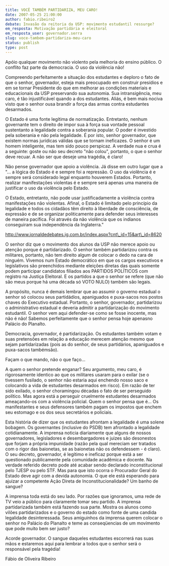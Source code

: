 ```yaml
---
title: VOCÊ TAMBÉM PARTIDARIZA, MEU CARO!
date: 2007-05-25 21:00:00
author: fabio.ribeiro2
debate: Invasão da reitoria da USP: movimento estudantil ressurge?
em_resposta: Motivação partidária e eleitoral
em_resposta_user: governador.serra
slug: voce-tambem-partidariza-meu-caro
status: publish 
type: post
---
```


Apóio qualquer movimento não violento pela melhoria do ensino público. O conflito faz parte da democracia. O uso da violência não!   

  

Compreendo perfeitamente a situação dos estudantes e deploro o fato de que o senhor, governador, esteja mais preocupado em construir presídios e em se tornar Presidente do que em melhorar as condições materiais e educacionais da USP preservando sua autonomia. Sua intransigência, meu caro, é tão injustificável quando a dos estudantes. Aliás, é bem mais nociva visto que o senhor ousa brandir a força das armas contra estudantes desarmados.   

  

O Estado é uma fonte legítima de normatização. Entretanto, nenhum governante tem o direito de impor sua à força sua vontade pessoal sustentanto a legalidade contra a soberania popular. O poder é investido pela soberania e não pela legalidade. É por isto, senhor governador, que existem normas jurídicas válidas que se tornam ineficazes. O senhor é um homem inteligente, mas tem sido pouco perspicaz. A verdade nua e crua é a seguinte: goste ou não seu decreto "não colou", portanto, o que o senhor deve recuar. A não ser que deseje uma tragédia, é claro!  

  

Não pense governador que apoio a violência. Já disse em outro lugar que a "... a lógica do Estado é e sempre foi a repressão. O uso da violência é e sempre será considerado legal enquanto houverem Estados. Portanto, realizar manifestações violentas é e sempre será apenas uma maneira de justificar o uso da violência pelo Estado.   

O Estado, entretanto, não pode usar justificadamente a violência contra manifestações não violentas. Afinal, o Estado é limitado pelo princípio da legalidade e todos os cidadãos têm direito à liberdade de consciência, de expressão e de se organizar politicamente para defender seus interesses de maneira pacífica. Foi através da não violência que os indianos conseguiram sua independência da Inglaterra."  

  

  

http://www.jornaldedebates.ig.com.br/index.aspx?cnt\_id=15&art\_id=8620   

  

O senhor diz que o movimento dos alunos da USP não merece apoio ou atenção porque é partidarizado. O senhor também partidarizou contra os militares, portanto, não tem direito algum de colocar o dedo na cara de ninguém. Vivemos num Estado democrático em que os cargos executivos e legislativos são preenchidos mediante eleições diretas das quais somente podem participar candidatos filiados aos PARTIDOS POLÍTICOS com registro na Justiça Eleitoral. E os partidos a que o senhor se refere (que não são meus porque há uma década só VOTO NULO) também são legais.  

A propósito, nunca é demais lembrar que ao assumir o governo estadual o senhor só colocou seus partidádios, apaniguados e puxa-sacos nos postos chaves do Executivo estadual. Portanto, o senhor, governador, partidarizou o administrativo estadual e deveria admitir a partidarização do movimento estudantil. O senhor vem aqui defender-se como se fosse inocente, mas não é não! Sabemos perfeitamente que o senhor pensa hoje apenasno Palácio do Planalto.  

  

Democracia, governador, é partidarização. Os estudantes também votam e suas pretensões em relação a educação merecem atenção mesmo que sejam partidarizadas (pois as do senhor, de seus partidários, apaniguados e puxa-sacos tambémsão).   

  

Façam o que mando, não o que faço...  

  

A quem o senhor pretende enganar? Seu argumento, meu caro, é rigorosamente identico ao que os militares usaram para o exilar (se o tivessem fusilado, o senhor não estaria aqui enchendo nosso saco e colocando a vida de estudantes desarmados em risco). Em razão de ter sido exilado, o senhor choramingou décadas o fato de ser perseguido político. Mas agora está a perseguir cruelmente estudantes desarmados ameaçando-os com a violência policial. Quem o senhor pensa que é... Os manifestantes e seus defensores também pagam os impostos que enchem seu estomago e os dos seus secretários e policiais.  

  

Esta história de dizer que os estudantes afrontam a legalidade é uma solene bobagem. Os governantes (inclusive do PSDB) tem afrontado a legalidade cotidianamente. A imprensa noticia diariamente que alguns de nossos governadores, legisladores e desembargadores e juizes são desonestos que forjam a própria impunidade (razão pela qual mereciam ser tratados com o rigor das baionetas, se as baionetas não os defendessem - é claro). O seu decreto, governador, é legítimo e ineficaz porque está a ser questionado publicamente pela comunidade acadêmica e docente. Na verdade referido decreto pode até acabar sendo declarado inconstitucional pelo TJESP ou pelo STF. Mas para que isto ocorra o Procurador Geral do Estado deve agir com a devida autonomia. O que ele está esperando para ajuizar a competente Ação Direta de Inconstitucionalidade? Um banho de sangue?  

  

  

A imprensa toda está do seu lado. Por razões que ignoramos, uma rede de TV veio a público para claramente tomar seu partido. A imprensa partidarizada também está fazendo sua parte. Mostra os alunos como vilões partidarizados e o governo do estado como fonte de uma candida legalidade desinteressada. Seus amiguinhos da imprensa querem colocar o senhor no Palácio do Planalto e teme as conseqüencias de um movimento que pode muito bem ser justo?  

  

Acorde governador. O sangue daqueles estudantes escorrerá nas suas mãos e estaremos aqui para lembrar a todos que o senhor será o responsável pela tragédia!  

  

  

Fábio de Oliveira Ribeiro
